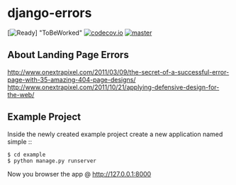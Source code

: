 # django-errors

[![Ready](https://badge.waffle.io/DLRSP/django-errors.png?label=Ready)] "ToBeWorked"
[![codecov.io](https://codecov.io/github/DLRSP/django-errors/coverage.svg?branch=master)](https://codecov.io/github/DLRSP/django-errors?branch=master)
[![master](https://travis-ci.org/DLRSP/django-errors.svg?branch=master)](https://travis-ci.org/DLRSP/django-errors)

## About Landing Page Errors
http://www.onextrapixel.com/2011/03/09/the-secret-of-a-successful-error-page-with-35-amazing-404-page-designs/
http://www.onextrapixel.com/2011/10/21/applying-defensive-design-for-the-web/

## Example Project

Inside the newly created example project create a new application named simple ::

	$ cd example
	$ python manage.py runserver

Now you browser the app @ http://127.0.0.1:8000
